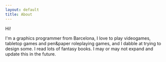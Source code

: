 ```yaml
---
layout: default
title: About
---
```


Hi!

I'm a graphics programmer from Barcelona, I love to play videogames, tabletop
games and pen&paper roleplaying games, and I dabble at trying to design some.
I read lots of fantasy books. I may or may not expand and update this in the
future.
